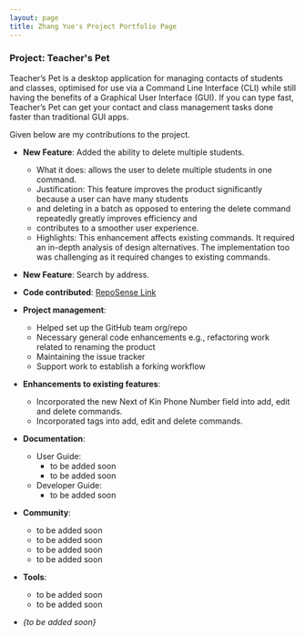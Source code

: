 ```yaml
---
layout: page
title: Zhang Yue's Project Portfolio Page
---
```


### Project: Teacher's Pet

Teacher’s Pet is a desktop application for managing contacts of students and classes, optimised for use via a Command Line Interface (CLI) while still having the benefits of a Graphical User Interface (GUI). If you can type fast, Teacher’s Pet can get your contact and class management tasks done faster than traditional GUI apps.

Given below are my contributions to the project.

* **New Feature**: Added the ability to delete multiple students.
  * What it does: allows the user to delete multiple students in one command.
  * Justification: This feature improves the product significantly because a user can have many students
  * and deleting in a batch as opposed to entering the delete command repeatedly greatly improves efficiency and
  * contributes to a smoother user experience.
  * Highlights: This enhancement affects existing commands. It required an in-depth analysis of design alternatives. The implementation too was challenging as it required changes to existing commands.

* **New Feature**: Search by address.

* **Code contributed**: [RepoSense Link](https://nus-cs2103-ay2223s1.github.io/tp-dashboard/?search=&sort=totalCommits%20dsc&sortWithin=title&timeframe=commit&mergegroup=&groupSelect=groupByRepos&breakdown=true&checkedFileTypes=docs~functional-code~test-code~other&since=2022-09-16&tabOpen=true&tabType=authorship&zFR=false&tabAuthor=gnahzeus&tabRepo=AY2223S1-CS2103T-T09-4%2Ftp%5Bmaster%5D&authorshipIsMergeGroup=false&authorshipFileTypes=docs~functional-code~test-code~other&authorshipIsBinaryFileTypeChecked=false&authorshipIsIgnoredFilesChecked=false)

* **Project management**:
  * Helped set up the GitHub team org/repo 
  * Necessary general code enhancements e.g., refactoring work related to renaming the product
  * Maintaining the issue tracker
  * Support work to establish a forking workflow

* **Enhancements to existing features**:
  * Incorporated the new Next of Kin Phone Number field into add, edit and delete commands.
  * Incorporated tags into add, edit and delete commands.

* **Documentation**:
  * User Guide:
    * to be added soon
    * to be added soon
  * Developer Guide:
    * to be added soon

* **Community**:
  * to be added soon
  * to be added soon
  * to be added soon
  * to be added soon

* **Tools**:
  * to be added soon
  * to be added soon

* _{to be added soon}_
